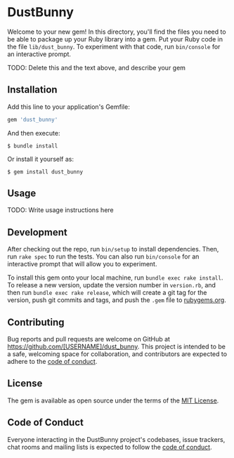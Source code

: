 # DustBunny

Welcome to your new gem! In this directory, you'll find the files you need to be able to package up your Ruby library into a gem. Put your Ruby code in the file `lib/dust_bunny`. To experiment with that code, run `bin/console` for an interactive prompt.

TODO: Delete this and the text above, and describe your gem

## Installation

Add this line to your application's Gemfile:

```ruby
gem 'dust_bunny'
```

And then execute:

    $ bundle install

Or install it yourself as:

    $ gem install dust_bunny

## Usage

TODO: Write usage instructions here

## Development

After checking out the repo, run `bin/setup` to install dependencies. Then, run `rake spec` to run the tests. You can also run `bin/console` for an interactive prompt that will allow you to experiment.

To install this gem onto your local machine, run `bundle exec rake install`. To release a new version, update the version number in `version.rb`, and then run `bundle exec rake release`, which will create a git tag for the version, push git commits and tags, and push the `.gem` file to [rubygems.org](https://rubygems.org).

## Contributing

Bug reports and pull requests are welcome on GitHub at https://github.com/[USERNAME]/dust_bunny. This project is intended to be a safe, welcoming space for collaboration, and contributors are expected to adhere to the [code of conduct](https://github.com/[USERNAME]/dust_bunny/blob/master/CODE_OF_CONDUCT.md).


## License

The gem is available as open source under the terms of the [MIT License](https://opensource.org/licenses/MIT).

## Code of Conduct

Everyone interacting in the DustBunny project's codebases, issue trackers, chat rooms and mailing lists is expected to follow the [code of conduct](https://github.com/[USERNAME]/dust_bunny/blob/master/CODE_OF_CONDUCT.md).
